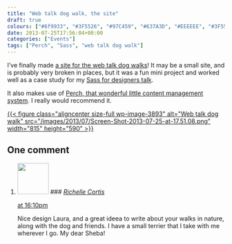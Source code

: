 ```yaml
---
title: "Web talk dog walk, the site"
draft: true
colours: ["#6f9933", "#3F5526", "#97C459", "#637A3D", "#EEEEEE", "#3F5526", "#637A3D"]
date: 2013-07-25T17:56:04+00:00
categories: ["Events"]
tags: ["Perch", "Sass", "web talk dog walk"]
---
```


I’ve finally made [a site for the web talk dog walks](http://webtalkdogwalk.in/brighton/)! It may be a small site, and is probably very broken in places, but it was a fun mini project and worked well as a case study for my [Sass for designers talk](http://environmentsforhumans.com/2013/css-summit/).

It also makes use of [Perch, that wonderful little content management system](http://grabaperch.com/). I really would recommend it.

[{{< figure class="aligncenter size-full wp-image-3893" alt="Web talk dog walk" src="/images/2013/07/Screen-Shot-2013-07-25-at-17.51.08.png" width="815" height="590" >}}](http://webtalkdogwalk.in/brighton/)

## One comment

<ol class="commentlist">
	<li class="comment even thread-even depth-1" id="li-comment-10237">
			<div class="comment-author vcard">
			<img alt='' src='https://secure.gravatar.com/avatar/8dd12b0ef4ca8ad1df8cd048dac59c8f?s=72&amp;d=mm&amp;r=g' srcset='https://secure.gravatar.com/avatar/8dd12b0ef4ca8ad1df8cd048dac59c8f?s=144&amp;d=mm&amp;r=g 2x' class='avatar avatar-72 photo' height='72' width='72' />
### <cite class="fn"><a href='http://www.ofleashk9training.com' rel='external nofollow' class='url'>Richelle Cortis</a></cite>
		</div>
		<aside class="comment-meta commentmetadata"><p><a href="#comment-10237"><time datetime="2014-02-16T16:10:23+00:00" pubdate class="published">
		 at <span class="hours">16:10pm</span></time></a></p>
	</aside>
	<div class="comment-entry">
		Nice design Laura, and a great ideea to write about your walks in nature, along with the dog and friends. I have a small terrier that I take with me wherever I go. My dear Sheba!
	</div>
</li>
</ol>
